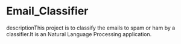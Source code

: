 # Email_Classifier
descriptionThis project is to classify the emails to spam or ham by a classifier.It is an Natural Language Processing application.
